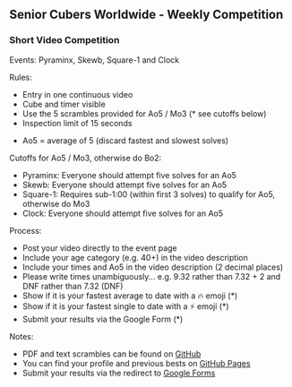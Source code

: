 ## Senior Cubers Worldwide - Weekly Competition

### Short Video Competition

Events: Pyraminx, Skewb, Square-1 and Clock

Rules:
- Entry in one continuous video
- Cube and timer visible
- Use the 5 scrambles provided for Ao5 / Mo3 (* see cutoffs below)
- Inspection limit of 15 seconds

* Ao5 = average of 5 (discard fastest and slowest solves)

Cutoffs for Ao5 / Mo3, otherwise do Bo2:
- Pyraminx: Everyone should attempt five solves for an Ao5 
- Skewb: Everyone should attempt five solves for an Ao5 
- Square-1: Requires sub-1:00 (within first 3 solves) to qualify for Ao5, otherwise do Mo3
- Clock: Everyone should attempt five solves for an Ao5 

Process:
- Post your video directly to the event page
- Include your age category (e.g. 40+) in the video description
- Include your times and Ao5 in the video description (2 decimal places)
- Please write times unambiguously...
  e.g. 9.32 rather than 7.32 + 2 and DNF rather than 7.32 (DNF)
- Show if it is your fastest average to date with a 🔥 emoji (*)
- Show if it is your fastest single to date with a ⚡ emoji (*)
- Submit your results via the Google Form (*)

Notes:
* PDF and text scrambles can be found on [GitHub](https://github.com/Logiqx/scw-comp/tree/master/docs)
* You can find your profile and previous bests on [GitHub Pages](../results.md)
* Submit your results via the redirect to [Google Forms](../submit.html)



<!-- Global site tag (gtag.js) - Google Analytics -->

<script async src="https://www.googletagmanager.com/gtag/js?id=UA-86348435-3"></script>
<script>window.dataLayer = window.dataLayer || []; function gtag() {dataLayer.push(arguments);} gtag('js', new Date()); gtag('config', 'UA-86348435-3');</script>
